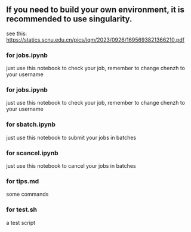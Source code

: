 ## If you need to build your own environment, it is recommended to use singularity.
see this:   https://statics.scnu.edu.cn/pics/iqm/2023/0926/1695693821366210.pdf

### for jobs.ipynb
 just use this notebook to check your job, remember to change chenzh to your username

### for jobs.ipynb
 just use this notebook to check your job, remember to change chenzh to your username

### for sbatch.ipynb
 just use this notebook to submit your jobs in batches

### for scancel.ipynb
 just use this notebook to cancel your jobs in batches

### for tips.md
 some commands

### for test.sh
 a test script
